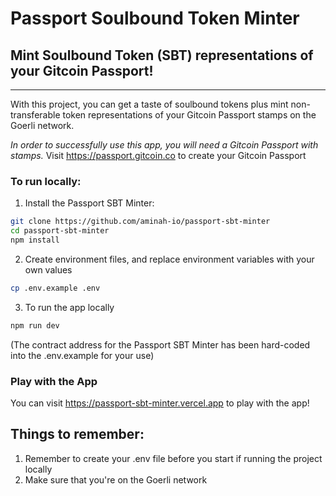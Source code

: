 # Passport Soulbound Token Minter
## Mint Soulbound Token (SBT) representations of your Gitcoin Passport!

-----
With this project, you can get a taste of soulbound tokens plus mint non-transferable token representations of your Gitcoin Passport stamps on the Goerli network.

*In order to successfully use this app, you will need a Gitcoin Passport with stamps.*
Visit https://passport.gitcoin.co to create your Gitcoin Passport

### To run locally:
1. Install the Passport SBT Minter:

```sh
git clone https://github.com/aminah-io/passport-sbt-minter
cd passport-sbt-minter
npm install
```

2. Create environment files, and replace environment variables with your own values

```sh
cp .env.example .env
```

3. To run the app locally

```sh
npm run dev
```

(The contract address for the Passport SBT Minter has been hard-coded into the .env.example for your use)

### Play with the App
You can visit https://passport-sbt-minter.vercel.app to play with the app!

## Things to remember:
1. Remember to create your .env file before you start if running the project locally
2. Make sure that you're on the Goerli network